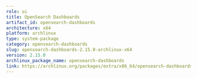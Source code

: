 ```yaml
---
role: ui
title: OpenSearch Dashboards
artifact_id: opensearch-dashboards
architecture: x64
platform: archlinux
type: system-package
category: opensearch-dashboards
slug: opensearch-dashboards-2.15.0-archlinux-x64
version: 2.15.0
archlinux_package_name: opensearch-dashboards
link: https://archlinux.org/packages/extra/x86_64/opensearch-dashboards/
---
```

